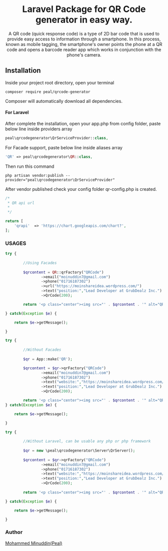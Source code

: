 <h1 align="center">Laravel Package for QR Code generator in easy way.</h1>

<p align="center">
    A QR code (quick response code) is a type of 2D bar code that is used to provide easy access to information through a smartphone. In this process, known as mobile tagging, the smartphone's owner points the phone at a QR code and opens a barcode reader app which works in conjunction with the phone's camera.
</p>

## Installation

Inside your project root directory, open your terminal

```shell
composer require peal/qrcode-generator
```

Composer will automatically download all dependencies.

#### For Laravel

After complete the installation, open your app.php from config folder, paste below line inside providers array 

```php
peal\qrcodegenerator\QrServiceProvider::class,
```

For Facade support, paste below line inside aliases array

```php
'QR' => peal\qrcodegenerator\QR::class,
```

Then run this command

```shell
php artisan vendor:publish --provider="peal\qrcodegenerator\QrServiceProvider"
```
After vendor published check your config folder qr-config.php is created.

```php
/*
 * QR api url
 * 
 */

return [
    'qrapi'  => 'https://chart.googleapis.com/chart?',
];
```

### USAGES 

```php
try {
        
        //Using Facades
        
        $qrcontent = QR::qrFactory("QRCode")
                ->email("moinuddin7@gmail.com")
                ->phone("01716187302")
                ->url("https://moinshareidea.wordpress.com/")
                ->text("position:","Lead Developer at GrubDealz Inc.")
                ->QrCode(200);

        return '<p class="center"><img src="' . $qrcontent . '" alt="QR Code" /></p>';

} catch(Exception $e) {

    return $e->getMessage();

}

try {
        
        //Without Facades
        
        $qr = App::make('QR');

        $qrcontent = $qr->qrFactory("QRCode")
                ->email("moinuddin7@gmail.com")
                ->phone("01716187302")
                ->text("website:","https://moinshareidea.wordpress.com/")
                ->text("position:","Lead Developer at GrubDealz Inc.")
                ->QrCode(200);

        return '<p class="center"><img src="' . $qrcontent . '" alt="QR Code" /></p>';
} catch(Exception $e) {

    return $e->getMessage();

}

try {
        
        //Without Laravel, can be usable any php or php framework 
        
        $qr = new \peal\qrcodegenerator\Server\QrServer();
        
        $qrcontent = $qr->qrFactory("QRCode")
                ->email("moinuddin7@gmail.com")
                ->phone("01716187302")
                ->text("website:","https://moinshareidea.wordpress.com/")
                ->text("position:","Lead Developer at GrubDealz Inc.")
                ->QrCode(200);
    
        return '<p class="center"><img src="' . $qrcontent . '" alt="QR Code" /></p>';

} catch(Exception $e) {

    return $e->getMessage();

}

```

### Author

[Mohammed Minuddin(Peal)](https://moinshareidea.wordpress.com)
